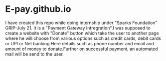 # E-pay.github.io
I have created this repo while doing internship under "Sparks Foundation" GRIP-July 21. It is a "Payment Gateway Intregration".I was supposed to create a website with "Donate" button which take the user to another page where he will choose from various options such as credit cards, debit cards or UPI or Net banking.Here details such as phone number and email and amount of money to donate.Further on successful payment, an automated mail will be send to the user. 

